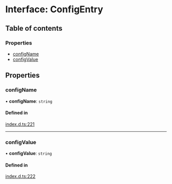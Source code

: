 # Interface: ConfigEntry

## Table of contents

### Properties

- [configName](ConfigEntry.md#configname)
- [configValue](ConfigEntry.md#configvalue)

## Properties

### configName

• **configName**: `string`

#### Defined in

[index.d.ts:221](https://github.com/mostafa/xk6-kafka/blob/main/api-docs/index.d.ts#L221)

---

### configValue

• **configValue**: `string`

#### Defined in

[index.d.ts:222](https://github.com/mostafa/xk6-kafka/blob/main/api-docs/index.d.ts#L222)
